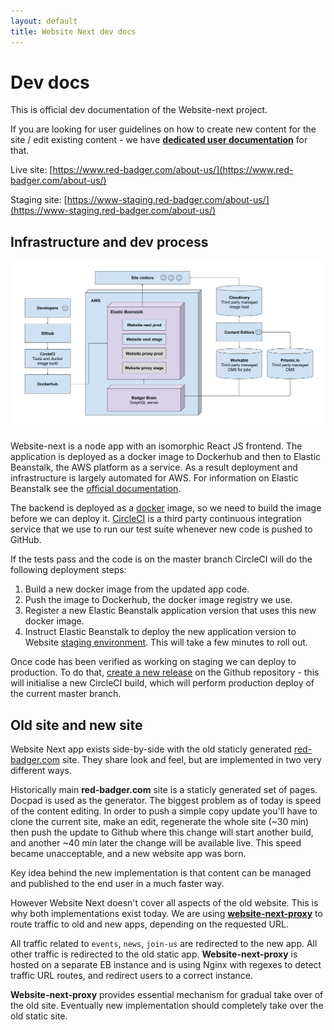 ```yaml
---
layout: default
title: Website Next dev docs
---
```


# Dev docs

This is official dev documentation of the Website-next project.

If you are looking for user guidelines on how to create new content for the site / edit existing content - we have [**dedicated user documentation**](http://webdocs.red-badger.com) for that.

Live site: [https://www.red-badger.com/about-us/](https://www.red-badger.com/about-us/)

Staging site: [https://www-staging.red-badger.com/about-us/](https://www-staging.red-badger.com/about-us/)

## Infrastructure and dev process

<a href="assets/infrastructure-chart.png"><img src="assets/infrastructure-chart.png"></a>

Website-next is a node app with an isomorphic React JS frontend. The application is deployed as a docker image to Dockerhub and then to Elastic Beanstalk, the AWS platform as a service. As a result deployment and infrastructure is largely automated for AWS. For information on Elastic Beanstalk see the [official documentation][eb-docs].

[eb-docs]: http://docs.aws.amazon.com/elasticbeanstalk/latest/dg/Welcome.html

The backend is deployed as a [docker](https://www.docker.com/) image, so we
need to build the image before we can deploy it. [CircleCI](https://circleci.com) is a third party continuous integration service that we use to run our test suite whenever new code is pushed to GitHub.

If the tests pass and the code is on the master branch CircleCI will do the
following deployment steps:

1. Build a new docker image from the updated app code.
2. Push the image to Dockerhub, the docker image registry we use.
3. Register a new Elastic Beanstalk application version that uses this new
   docker image.
4. Instruct Elastic Beanstalk to deploy the new application version to
   Website [staging environment](https://www-staging.red-badger.com/). This
   will take a few minutes to roll out.

Once code has been verified as working on staging we can deploy to production.
To do that, [create a new release](https://help.github.com/articles/creating-releases/) on the Github repository - this will initialise a new CircleCI build, which will perform production deploy of the current master branch.

## Old site and new site

Website Next app exists side-by-side with the old staticly generated [red-badger.com](https://www.red-badger.com) site. They share look and feel, but are implemented in two very different ways.

Historically main **red-badger.com** site is a staticly generated set of pages. Docpad is used as the generator. The biggest problem as of today is speed of the content editing. In order to push a simple copy update you'll have to clone the current site, make an edit, regenerate the whole site (~30 min) then push the update to Github where this change will start another build, and another ~40 min later the change will be available live. This speed became unacceptable, and a new website app was born.

Key idea behind the new implementation is that content can be managed and published to the end user in a much faster way.

However Website Next doesn't cover all aspects of the old website. This is why both implementations exist today. We are using [**website-next-proxy**](https://github.com/redbadger/website-next-proxy) to route traffic to old and new apps, depending on the requested URL.

All traffic related to `events`, `news`, `join-us` are redirected to the new app. All other traffic is redirected to the old static app. **Website-next-proxy** is hosted on a separate EB instance and is using Nginx with regexes to detect traffic URL routes, and redirect users to a correct instance.

**Website-next-proxy** provides essential mechanism for gradual take over of the old site. Eventually new implementation should completely take over the old static site.


